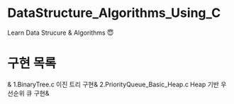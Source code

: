 # DataStructure_Algorithms_Using_C
Learn Data Strucure &amp; Algorithms :innocent:
<h1>구현 목록</h1>&amp;
1.BinaryTree.c 이진 트리 구현&amp;
2.PriorityQueue_Basic_Heap.c Heap 기반 우선순위 큐 구현&amp;

